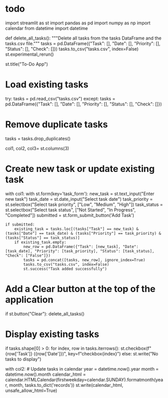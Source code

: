 # todo

import streamlit as st
import pandas as pd
import numpy as np
import calendar
from datetime import datetime

def delete_all_tasks():
    """Delete all tasks from the tasks DataFrame and the tasks.csv file."""
    tasks = pd.DataFrame({"Task": [], "Date": [], "Priority": [], "Status": [], "Check": []})
    tasks.to_csv("tasks.csv", index=False)
    st.experimental_rerun()

st.title("To-Do App")

# Load existing tasks
try:
    tasks = pd.read_csv("tasks.csv")
except:
    tasks = pd.DataFrame({"Task": [], "Date": [], "Priority": [], "Status": [], "Check": []})

# Remove duplicate tasks
tasks = tasks.drop_duplicates()

col1, col2, col3= st.columns(3)
# Create new task or update existing task
with col1:
    with st.form(key='task_form'):
        new_task = st.text_input("Enter new task")
        task_date = st.date_input("Select task date")
        task_priority = st.selectbox("Select task priority", ["Low", "Medium", "High"])
        task_status = st.selectbox("Select task status", ["Not Started", "In Progress", "Completed"])
        submitted = st.form_submit_button('Add Task')

    if submitted:
        existing_task = tasks.loc[(tasks["Task"] == new_task) & (tasks["Date"] == task_date) & (tasks["Priority"] == task_priority) & (tasks["Status"] == task_status)]
        if existing_task.empty:
            new_row = pd.DataFrame({"Task": [new_task], "Date": [task_date], "Priority": [task_priority], "Status": [task_status], "Check": ["False"]})
            tasks = pd.concat([tasks, new_row], ignore_index=True)
            tasks.to_csv("tasks.csv", index=False)
            st.success("Task added successfully")

# Add a Clear button at the top of the application
if st.button("Clear"):
    delete_all_tasks()
# Display existing tasks
if tasks.shape[0] > 0:
    for index, row in tasks.iterrows():
        st.checkbox(f"{row['Task']} ({row['Date']})", key=f"checkbox{index}")
else:
    st.write("No tasks to display")

with col2:
    # Update tasks in calendar
    year = datetime.now().year
    month = datetime.now().month
    calendar_html = calendar.HTMLCalendar(firstweekday=calendar.SUNDAY).formatmonth(year, month, tasks.to_dict('records'))
    st.write(calendar_html, unsafe_allow_html=True)
